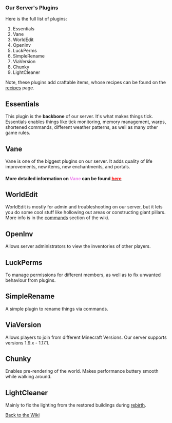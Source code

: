 <link rel="stylesheet" href="/MinecraftServer/assets/css/light-darkmode.css">

### Our Server's Plugins

Here is the full list of plugins:  
1. Essentials  
2. Vane  
3. WorldEdit  
4. OpenInv
5. LuckPerms
6. SimpleRename
7. ViaVersion
8. Chunky
9. LightCleaner

Note, these plugins add craftable items, whose recipes can be found on the [recipes](/MinecraftServer/Wiki/recipes) page.


## Essentials
This plugin is the **backbone** of our server. It's what makes things tick.  
Essentials enables things like tick monitoring, memory management, warps, shortened commands, different weather patterns, as well as many other game rules.

## Vane
Vane is one of the biggest plugins on our server. It adds quality of life improvements, new items, new enchantments, and portals.  
#### More detailed information on <span style="color:violet">Vane</span> can be found [<span style="color:red">here</span>](/MinecraftServer/wiki/vane-detailed)  

## WorldEdit
WorldEdit is mostly for admin and troubleshooting on our server, but it lets you do some cool stuff like hollowing out areas or constructing giant pillars. More info is in the [commands](/MinecraftServer/wiki/commands) section of the wiki.

## OpenInv
Allows server administrators to view the inventories of other players.

## LuckPerms
To manage permissions for different members, as well as to fix unwanted behaviour from plugins.

## SimpleRename
A simple plugin to rename things via commands.

## ViaVersion
Allows players to join from different Minecraft Versions. Our server supports versions 1.9.x - 1.17.1.

## Chunky
Enables pre-rendering of the world. Makes performance buttery smooth while walking around.

## LightCleaner
Mainly to fix the lighting from the restored buildings during [rebirth](/MinecraftServer/wiki/origin-story#rebirth).  



[Back to the Wiki](/MinecraftServer/wiki)
